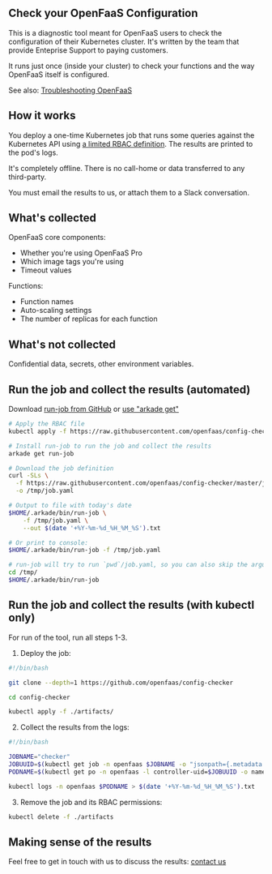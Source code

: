 ## Check your OpenFaaS Configuration

This is a diagnostic tool meant for OpenFaaS users to check the configuration of their Kubernetes cluster. It's written by the team that provide Enteprise Support to paying customers.

It runs just once (inside your cluster) to check your functions and the way OpenFaaS itself is configured.

See also: [Troubleshooting OpenFaaS](https://docs.openfaas.com/deployment/troubleshooting/)

## How it works

You deploy a one-time Kubernetes job that runs some queries against the Kubernetes API using [a limited RBAC definition](https://github.com/openfaas/config-checker/blob/master/artifacts/rbac.yaml). The results are printed to the pod's logs.

It's completely offline. There is no call-home or data transferred to any third-party.

You must email the results to us, or attach them to a Slack conversation.

## What's collected

OpenFaaS core components:

* Whether you're using OpenFaaS Pro
* Which image tags you're using
* Timeout values

Functions:

* Function names
* Auto-scaling settings
* The number of replicas for each function

## What's not collected

Confidential data, secrets, other environment variables.

## Run the job and collect the results (automated)

Download [run-job from GitHub](https://github.com/alexellis/run-job) or [use "arkade get"](https://arkade.dev/)

```bash
# Apply the RBAC file
kubectl apply -f https://raw.githubusercontent.com/openfaas/config-checker/master/artifacts/rbac.yaml

# Install run-job to run the job and collect the results
arkade get run-job

# Download the job definition
curl -SLs \
  -f https://raw.githubusercontent.com/openfaas/config-checker/master/job.yaml \
  -o /tmp/job.yaml

# Output to file with today's date
$HOME/.arkade/bin/run-job \
    -f /tmp/job.yaml \
    --out $(date '+%Y-%m-%d_%H_%M_%S').txt

# Or print to console:
$HOME/.arkade/bin/run-job -f /tmp/job.yaml

# run-job will try to run `pwd`/job.yaml, so you can also skip the argument
cd /tmp/
$HOME/.arkade/bin/run-job
```

## Run the job and collect the results (with kubectl only)

For run of the tool, run all steps 1-3.

1) Deploy the job:

```bash
#!/bin/bash

git clone --depth=1 https://github.com/openfaas/config-checker

cd config-checker

kubectl apply -f ./artifacts/
```

2) Collect the results from the logs:

```bash
#!/bin/bash

JOBNAME="checker"
JOBUUID=$(kubectl get job -n openfaas $JOBNAME -o "jsonpath={.metadata.labels.controller-uid}")
PODNAME=$(kubectl get po -n openfaas -l controller-uid=$JOBUUID -o name)

kubectl logs -n openfaas $PODNAME > $(date '+%Y-%m-%d_%H_%M_%S').txt
```

3) Remove the job and its RBAC permissions:

```bash
kubectl delete -f ./artifacts
```

## Making sense of the results

Feel free to get in touch with us to discuss the results: [contact us](https://openfaas.com/support)
